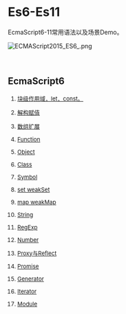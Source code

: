 # Es6-Es11

EcmaScript6-11常用语法以及场景Demo。<br>

![ECMAScript2015_ES6_.png](https://i.loli.net/2020/08/14/IKn89JpoZX6YGbv.png)

<br>

## EcmaScript6

<font size=2 >

1. [块级作用域，let，const。](https://juejin.im/post/6869999360794034190/)

2. [解构赋值](https://juejin.im/post/6869999751597654029/)

3. [数组扩展](https://juejin.im/post/6870002095488303117/)

4. [Function](https://juejin.im/post/6870002531835478030/)

5. [Object](https://juejin.im/post/6870003252315095053/)

6. [Class](https://juejin.im/post/6870005044767358984/)

7. [Symbol](https://juejin.im/post/6870293970551832590/)

8. [set weakSet](https://juejin.im/post/6870294719890063368/)

9. [map weakMap](https://juejin.im/post/6870295225504858126/)

10. [String](https://juejin.im/post/6870295679416631303/)

11. [RegExp](https://juejin.im/post/6870296026452852750/)

12. [Number](https://juejin.im/post/6870296473821511694/)

13. [Proxy与Reflect](https://juejin.im/post/6870297482857971719/)

14. [Promise](https://juejin.im/post/6870298577277550600/)

15. [Generator](https://juejin.im/post/6870299047769571341/)

16. [Iterator](https://juejin.im/post/6870299484929130509/)

17. [Module](https://juejin.im/post/6870301270901538830/)

</font>
